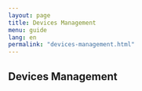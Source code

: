 ```yaml
---
layout: page
title: Devices Management
menu: guide
lang: en
permalink: "devices-management.html"
---
```

## Devices Management
